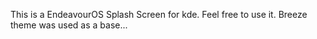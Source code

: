 This is a EndeavourOS Splash Screen for kde. Feel free to use it.
Breeze theme was used as a base...

